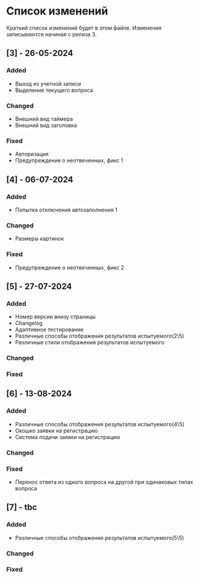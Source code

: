
# Список изменений
Краткий список изменений будет в этом файле. Изменения записываются начиная с релиза 3.

## [3] - 26-05-2024

### Added

- Выход из учетной записи
- Выделение текущего вопроса

### Changed

- Внешний вид таймера
- Внешний вид заголовка

### Fixed

- Авторизация
- Предупреждение о неотвеченных, фикс 1

## [4] - 06-07-2024

### Added

- Попытка отключения автозаполнения 1

### Changed

- Размеры картинок

### Fixed

- Предупреждение о неотвеченных, фикс 2

## [5] - 27-07-2024

### Added

- Номер версии внизу страницы
- Changelog
- Адаптивное тестирование
- Различные способы отображения результатов испытуемого(2\5)
- Различные стили отображения результатов испытуемого

### Changed

### Fixed

## [6] - 13-08-2024

### Added

- Различные способы отображения результатов испытуемого(4\5)
- Окошко заявки на регистрацию
- Система подачи заявки на регистрацию

### Changed

### Fixed

- Перенос ответа из одного вопроса на другой при одинаковых типах вопроса

## [7] - tbc

### Added

- Различные способы отображения результатов испытуемого(5\5)

### Changed

### Fixed
